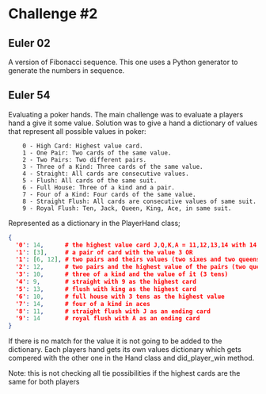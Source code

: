 # Challenge #2

## Euler 02

A version of Fibonacci sequence.
This one uses a Python generator to generate the numbers in sequence.

## Euler 54

Evaluating a poker hands.
The main challenge was to evaluate a players hand a give it some value. Solution was to give a hand a dictionary of values that represent all possible values in poker:

```text
    0 - High Card: Highest value card.
    1 - One Pair: Two cards of the same value.
    2 - Two Pairs: Two different pairs.
    3 - Three of a Kind: Three cards of the same value.
    4 - Straight: All cards are consecutive values.
    5 - Flush: All cards of the same suit.
    6 - Full House: Three of a kind and a pair.
    7 - Four of a Kind: Four cards of the same value.
    8 - Straight Flush: All cards are consecutive values of same suit.
    9 - Royal Flush: Ten, Jack, Queen, King, Ace, in same suit.
```

Represented as a dictionary in the PlayerHand class;

```json
{
  '0': 14,      # the highest value card J,Q,K,A = 11,12,13,14 with 14 the highest value card - Ace
  '1': [3],     # a pair of card with the value 3 OR
  '1': [6, 12], # two pairs and theirs values (two sixes and two queens)
  '2': 12,      # two pairs and the highest value of the pairs (two queens highest pair)
  '3': 10,      # three of a kind and the value of it (3 tens)
  '4': 9,       # straight with 9 as the highest card
  '5': 13,      # flush with king as the highest card
  '6': 10,      # full house with 3 tens as the highest value
  '7': 14,      # four of a kind in aces
  '8': 11,      # straight flush with J as an ending card
  '9': 14       # royal flush with A as an ending card
}
```

If there is no match for the value it is not going to be added to the dictionary.
Each players hand gets its own values dictionary which gets compered with the other one in the Hand class and did_player_win method.

Note: this is not checking all tie possibilities if the highest cards are the same for both players
